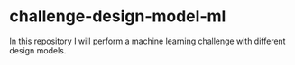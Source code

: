 # challenge-design-model-ml
In this repository I will perform a machine learning challenge with different design models.
